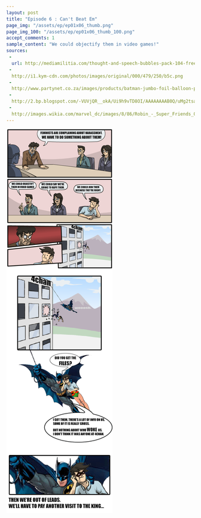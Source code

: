 ```yaml
---
layout: post
title: "Episode 6 : Can't Beat Em"
page_img: "/assets/ep/ep01x06_thumb.png"
page_img_100: "/assets/ep/ep01x06_thumb_100.png"
accept_comments: 1
sample_content: "We could objectify them in video games!"
sources: 
 - 
  url: http://mediamilitia.com/thought-and-speech-bubbles-pack-104-free-vectors-and-images/
 - 
  http://i1.kym-cdn.com/photos/images/original/000/479/250/b5c.png
 - 
  http://www.partynet.co.za/images/products/batman-jumbo-foil-balloon-p3123.jpg
 - 
  http://2.bp.blogspot.com/-VUVjQR__okA/Ui9h9vTD8OI/AAAAAAAAB0Q/uMg2tsaxUpI/s320/batman_robin.png
 - 
  http://images.wikia.com/marvel_dc/images/8/86/Robin_-_Super_Friends_01.jpg
---
```



<div style="margin-left: auto; margin-right: auto; width: 600px;">
  <img src="/assets/ep/ep01x06.png" alt="Can't Beat Em - Join Feminism" />
</div>

<div style="display: none">
  Script:

</div>